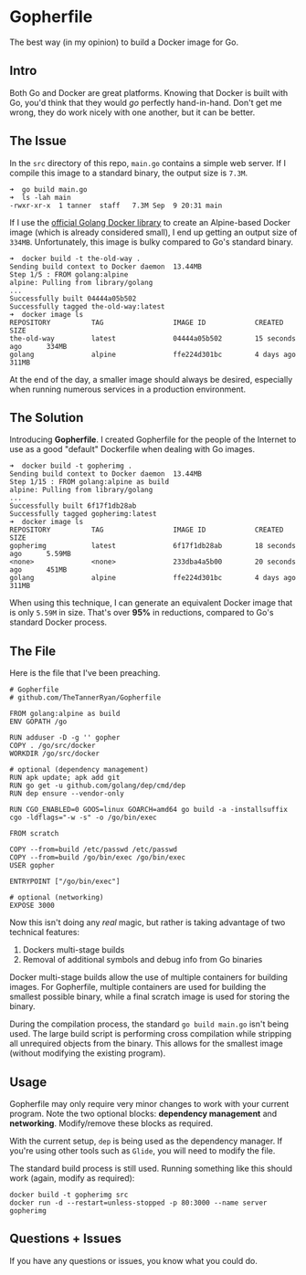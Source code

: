 # Gopherfile
The best way (in my opinion) to build a Docker image for Go.


## Intro
Both Go and Docker are great platforms. Knowing that Docker is built with Go, you'd think that they would *go* perfectly hand-in-hand. Don't get me wrong, they do work nicely with one another, but it can be better.


## The Issue
In the `src` directory of this repo, `main.go` contains a simple web server. If I compile this image to a standard binary, the output size is `7.3M`.
```
➜  go build main.go
➜  ls -lah main
-rwxr-xr-x  1 tanner  staff   7.3M Sep  9 20:31 main
```
If I use the [official Golang Docker library](https://hub.docker.com/_/golang/) to create an Alpine-based Docker image (which is already considered small), I end up getting an output size of `334MB`. Unfortunately, this image is bulky compared to Go's standard binary.
```
➜  docker build -t the-old-way .
Sending build context to Docker daemon  13.44MB
Step 1/5 : FROM golang:alpine
alpine: Pulling from library/golang
...
Successfully built 04444a05b502
Successfully tagged the-old-way:latest
➜  docker image ls
REPOSITORY          TAG                 IMAGE ID            CREATED             SIZE
the-old-way         latest              04444a05b502        15 seconds ago      334MB
golang              alpine              ffe224d301bc        4 days ago          311MB
```
At the end of the day, a smaller image should always be desired, especially when running numerous services in a production environment.

## The Solution
Introducing **Gopherfile**. I created Gopherfile for the people of the Internet to use as a good "default" Dockerfile when dealing with Go images.
```
➜  docker build -t gopherimg .
Sending build context to Docker daemon  13.44MB
Step 1/15 : FROM golang:alpine as build
alpine: Pulling from library/golang
...
Successfully built 6f17f1db28ab
Successfully tagged gopherimg:latest
➜  docker image ls
REPOSITORY          TAG                 IMAGE ID            CREATED             SIZE
gopherimg           latest              6f17f1db28ab        18 seconds ago      5.59MB
<none>              <none>              233dba4a5b00        20 seconds ago      451MB
golang              alpine              ffe224d301bc        4 days ago          311MB
```
When using this technique, I can generate an equivalent Docker image that is only `5.59M` in size. That's over **95%** in reductions, compared to Go's standard Docker process.


## The File
Here is the file that I've been preaching.
```
# Gopherfile
# github.com/TheTannerRyan/Gopherfile

FROM golang:alpine as build
ENV GOPATH /go

RUN adduser -D -g '' gopher
COPY . /go/src/docker
WORKDIR /go/src/docker

# optional (dependency management)
RUN apk update; apk add git
RUN go get -u github.com/golang/dep/cmd/dep
RUN dep ensure --vendor-only

RUN CGO_ENABLED=0 GOOS=linux GOARCH=amd64 go build -a -installsuffix cgo -ldflags="-w -s" -o /go/bin/exec

FROM scratch

COPY --from=build /etc/passwd /etc/passwd
COPY --from=build /go/bin/exec /go/bin/exec
USER gopher

ENTRYPOINT ["/go/bin/exec"]

# optional (networking)
EXPOSE 3000
```
Now this isn't doing any *real* magic, but rather is taking advantage of two technical features:
1) Dockers multi-stage builds
2) Removal of additional symbols and debug info from Go binaries

Docker multi-stage builds allow the use of multiple containers for building images. For Gopherfile, multiple containers are used for building the smallest possible binary, while a final scratch image is used for storing the binary.

During the compilation process, the standard `go build main.go` isn't being used. The large build script is performing cross compilation while stripping all unrequired objects from the binary. This allows for the smallest image (without modifying the existing program).

## Usage
Gopherfile may only require very minor changes to work with your current program. Note the two optional blocks: **dependency management** and **networking**. Modify/remove these blocks as required.

With the current setup, `dep` is being used as the dependency manager. If you're using other tools such as `Glide`, you will need to modify the file.

The standard build process is still used. Running something like this should work (again, modify as required):
```
docker build -t gopherimg src
docker run -d --restart=unless-stopped -p 80:3000 --name server gopherimg
```

## Questions + Issues
If you have any questions or issues, you know what you could do.
